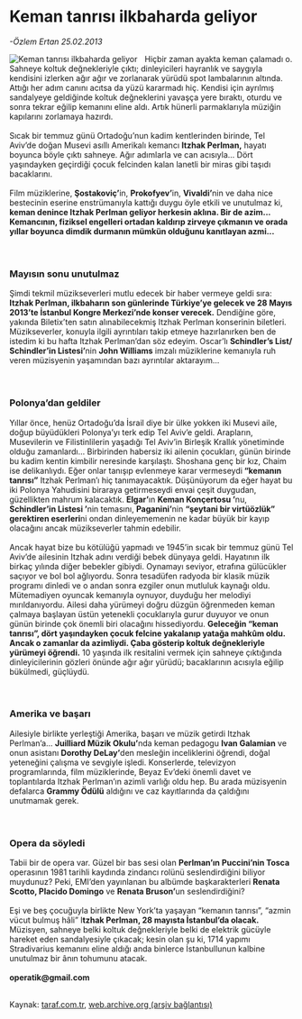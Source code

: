 # Keman tanrısı ilkbaharda geliyor

*-Özlem Ertan 25.02.2013*

<div class="yazi"><img align="left" alt="Keman tanrısı ilkbaharda geliyor" border="0" src="http://www.taraf.com.tr/fotoraflar/makaleler/keman-tanrisi-ilkbaharda-geliyor_1243_orijinal.jpg" style="border-right-width:10px; border-color:#FFFFFF"/><p>Hiçbir zaman ayakta keman çalamadı o. Sahneye koltuk değnekleriyle çıktı; dinleyicileri hayranlık ve saygıyla kendisini izlerken ağır ağır ve zorlanarak yürüdü spot lambalarının altında. Attığı her adım canını acıtsa da yüzü kararmadı hiç. Kendisi için ayrılmış sandalyeye geldiğinde koltuk değneklerini yavaşça yere bıraktı, oturdu ve sonra tekrar eğilip kemanını eline aldı. Artık hünerli parmaklarıyla müziğin kapılarını zorlamaya hazırdı.<br/><br/>Sıcak bir temmuz günü Ortadoğu’nun kadim kentlerinden birinde, Tel Aviv’de doğan Musevi asıllı Amerikalı kemancı <strong>Itzhak Perlman,</strong> hayatı boyunca böyle çıktı sahneye. Ağır adımlarla ve can acısıyla... Dört yaşındayken geçirdiği çocuk felcinden kalan lanetli bir miras gibi taşıdı bacaklarını.<br/><br/>Film müziklerine, <strong>Şostakoviç’</strong>in, <strong>Prokofyev’</strong>in, <strong>Vivaldi’</strong>nin ve daha nice bestecinin eserine enstrümanıyla kattığı duygu öyle etkili ve unutulmaz ki, <strong>keman denince Itzhak Perlman geliyor herkesin aklına. Bir de azim... Kemancının, fiziksel engelleri ortadan kaldırıp zirveye çıkmanın ve orada yıllar boyunca dimdik durmanın mümkün olduğunu kanıtlayan azmi...<br/><br/><br/></strong></p>
<h3>Mayısın sonu unutulmaz</h3>
<p>Şimdi tekmil müzikseverleri mutlu edecek bir haber vermeye geldi sıra: <strong>Itzhak Perlman, ilkbaharın son günlerinde Türkiye’ye gelecek ve 28 Mayıs 2013’te İstanbul Kongre Merkezi’nde konser verecek.</strong> Dendiğine göre, yakında Biletix’ten satın alınabilecekmiş Itzhak Perlman konserinin biletleri. Müzikseverler, konuyla ilgili ayrıntıları takip etmeye hazırlanırken ben de istedim ki bu hafta Itzhak Perlman’dan söz edeyim. Oscar’lı <strong>Schindler’s List/ Schindler’in Listesi’</strong>nin <strong>John Williams</strong> imzalı müziklerine kemanıyla ruh veren müzisyenin yaşamından bazı ayrıntılar aktarayım...<br/><br/><br/></p>
<h3>Polonya’dan geldiler</h3>
<p>Yıllar önce, henüz Ortadoğu’da İsrail diye bir ülke yokken iki Musevi aile, doğup büyüdükleri Polonya’yı terk edip Tel Aviv’e geldi. Arapların, Musevilerin ve Filistinlilerin yaşadığı Tel Aviv’in Birleşik Krallık yönetiminde olduğu zamanlardı... Birbirinden habersiz iki ailenin çocukları, günün birinde bu kadim kentin kimbilir neresinde karşılaştı. Shoshana genç bir kız, Chaim ise delikanlıydı. Eğer onlar tanışıp evlenmeye karar vermeseydi<strong> “kemanın tanrısı”</strong> Itzhak Perlman’ı hiç tanımayacaktık. Düşünüyorum da eğer hayat bu iki Polonya Yahudisini biraraya getirmeseydi envai çeşit duygudan, güzellikten mahrum kalacaktık. <strong>Elgar’</strong>ın <strong>Keman Konçertosu ’</strong>nu, <strong>Schindler’in Listesi ’</strong>nin temasını, <strong>Paganini’</strong>nin <strong>“şeytani bir virtüözlük” gerektiren eserleri</strong>ni ondan dinleyememenin ne kadar büyük bir kayıp olacağını ancak müzikseverler tahmin edebilir.<br/><br/>Ancak hayat bize bu kötülüğü yapmadı ve 1945’in sıcak bir temmuz günü Tel Aviv’de ailesinin Itzhak adını verdiği bebek dünyaya geldi. Hayatının ilk birkaç yılında diğer bebekler gibiydi. Oynamayı seviyor, etrafına gülücükler saçıyor ve bol bol ağlıyordu. Sonra tesadüfen radyoda bir klasik müzik programı dinledi ve o andan sonra ezgiler onun mutluluk kaynağı oldu. Mütemadiyen oyuncak kemanıyla oynuyor, duyduğu her melodiyi mırıldanıyordu. Ailesi daha yürümeyi doğru düzgün öğrenmeden keman çalmaya başlayan üstün yetenekli çocuklarıyla gurur duyuyor ve onun günün birinde çok önemli biri olacağını hissediyordu. <strong>Geleceğin “keman tanrısı”, dört yaşındayken çocuk felcine yakalanıp yatağa mahkûm oldu. Ancak o zamanlar da azimliydi. Çaba gösterip koltuk değnekleriyle yürümeyi öğrendi.</strong> 10 yaşında ilk resitalini vermek için sahneye çıktığında dinleyicilerinin gözleri önünde ağır ağır yürüdü; bacaklarının acısıyla eğilip bükülmedi, güçlüydü.<br/><br/><br/></p>
<h3>Amerika ve başarı</h3>
<p>Ailesiyle birlikte yerleştiği Amerika, başarı ve müzik getirdi Itzhak Perlman’a... <strong>Juilliard Müzik Okulu’</strong>nda keman pedagogu <strong>Ivan Galamian</strong> ve onun asistanı <strong>Dorothy DeLay’</strong>den mesleğin inceliklerini öğrendi, doğal yeteneğini çalışma ve sevgiyle işledi. Konserlerde, televizyon programlarında, film müziklerinde, Beyaz Ev’deki önemli davet ve toplantılarda Itzhak Perlman’ın azimli varlığı oldu hep. Bu arada müzisyenin defalarca <strong>Grammy Ödülü</strong> aldığını ve caz kayıtlarında da çaldığını unutmamak gerek.<br/><br/><br/></p>
<h3>Opera da söyledi</h3>
<p>Tabii bir de opera var. Güzel bir bas sesi olan <strong>Perlman’ın Puccini’nin Tosca</strong> operasının 1981 tarihli kaydında zindancı rolünü seslendirdiğini biliyor muydunuz? Peki, EMI’den yayınlanan bu albümde başkarakterleri <strong>Renata Scotto, Placido Domingo</strong> ve <strong>Renata Bruson’</strong>un seslendirdiğini?<br/><br/>Eşi ve beş çocuğuyla birlikte New York’ta yaşayan “kemanın tanrısı”, “azmin vücut bulmuş hâli” I<strong>tzhak Perlman, 28 mayısta İstanbul’da olacak.</strong> Müzisyen, sahneye belki koltuk değnekleriyle belki de elektrik gücüyle hareket eden sandalyesiyle çıkacak; kesin olan şu ki, 1714 yapımı Stradivarius kemanını eline aldığı anda binlerce İstanbullunun kalbine unutulmaz bir ânın tohumunu atacak.<br/><br/><strong>operatik@gmail.com</strong><br/><br/></p>
</div>

Kaynak: [taraf.com.tr](http://www.taraf.com.tr/ozlem-ertan/makale-keman-tanrisi-ilkbaharda-geliyor.htm), [web.archive.org (arşiv bağlantısı)](http://web.archive.org/web/20131107125845/http://www.taraf.com.tr/ozlem-ertan/makale-keman-tanrisi-ilkbaharda-geliyor.htm)
